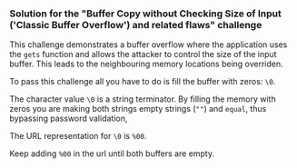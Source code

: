 ### Solution for the "Buffer Copy without Checking Size of Input ('Classic Buffer Overflow') and related flaws" challenge

This challenge demonstrates a buffer overflow where the application uses the `gets` function and allows the attacker to control the size of the input buffer. This leads to the neighbouring memory locations being overriden.

To pass this challenge all you have to do is fill the buffer with zeros: `\0`.

The character value `\0` is a string terminator. By filling the memory with zeros you are making both strings empty strings (`""`) and `equal`, thus bypassing password validation,

The URL representation for `\0` is `%00`.

Keep adding `%00` in the url until both buffers are empty.